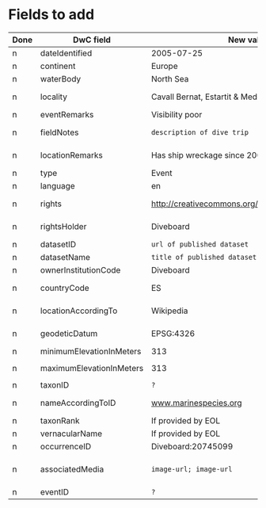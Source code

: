 # Fields to add

Done | DwC field | New value | Remarks
--- | --- | --- | ---
n | dateIdentified | 2005-07-25 | Identical to `eventDate`
n | continent | Europe | 
n | waterBody | North Sea | 
n | locality | Cavall Bernat, Estartit & Medes Islands | Name of divespot, location
n | eventRemarks | Visibility poor | Remarks about the dive
n | fieldNotes | `description of dive trip` | To be discussed: privacy issues
n | locationRemarks | Has ship wreckage since 2009 | Remarks about the dive site
n | type | Event | `fixed value`
n | language | en | `fixed value`
n | rights | http://creativecommons.org/publicdomain/zero/1.0/ | `fixed value` To be discussed
n | rightsHolder | Diveboard | `fixed value` To be discussed
n | datasetID | `url of published dataset` | To be discussed
n | datasetName | `title of published dataset`| To be discussed
n | ownerInstitutionCode | Diveboard | 
n | countryCode | ES | Depends on how country data are stored
n | locationAccordingTo | Wikipedia | Depends on how location data are stored
n | geodeticDatum | EPSG:4326 | `fixed value` or depending on GPS
n | minimumElevationInMeters | 313 | 
n | maximumElevationInMeters | 313 | Identical to `minimumElevationInMeters`
n | taxonID | `?` | If provided by EOL
n | nameAccordingToID | www.marinespecies.org | Identifier for the source, if provided by EOL
n | taxonRank | If provided by EOL
n | vernacularName | If provided by EOL
n | occurrenceID | Diveboard:20745099 | 
n | associatedMedia | `image-url; image-url` | To be discussed:  should refer to the occurrence, not event
n | eventID | `?` | Dive trip ID
